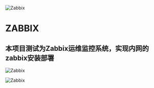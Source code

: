 ![Zabbix]( https://github.com/shenyingkun/Linux-Zabbix-Grafana/blob/master/Zabbix.png )

# ZABBIX

## 本项目测试为Zabbix运维监控系统，实现内网的zabbix安装部署

![Zabbix]( https://github.com/shenyingkun/Linux-Zabbix-Grafana/blob/master/Zabbix2.png )

![Zabbix]( https://github.com/shenyingkun/Linux-Zabbix-Grafana/blob/master/Grafana.png )

